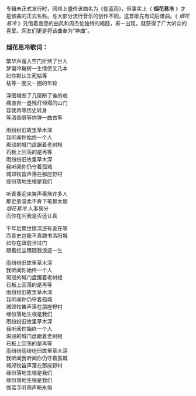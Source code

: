 

专辑未正式发行时，网络上盛传该曲名为《伽蓝雨》，但事实上《 **烟花易冷** 》才是该曲的正式名称。与大部分流行音乐的创作不同，这首歌先有词后谱曲。《
_烟花易冷_ 》凭借着哀怨的曲风和周杰伦独特的唱腔，甫一出现，就获得了广大听众的喜爱。网友们更是将该曲奉为“神曲”。

### 烟花易冷歌词：

繁华声遁入空门折煞了世人  
梦偏冷辗转一生情债又几本  
如你默认生死枯等  
枯等一圈又一圈的年轮

浮图塔断了几层断了谁的魂  
痛直奔一盏残灯倾塌的山门  
容我再等历史转身  
等酒香醇等你弹一曲古筝

雨纷纷旧故里草木深  
我听闻你始终一个人  
斑驳的城门盘踞着老树根  
石板上回荡的是再等  
雨纷纷旧故里草木深  
我听闻你仍守着孤城  
城郊牧笛声落在那座野村  
缘份落地生根是我们

听青春迎来笑声羡煞许多人  
那史册温柔不肯下笔都太很  
_烟花易冷_ 人事易分  
而你在问我是否还认真

千年后累世情深还有谁在等  
而青史岂能不真魏书洛阳城  
如你在跟前世过门  
跟着红尘跟随我浪迹一生

雨纷纷旧故里草木深  
我听闻你始终一个人  
斑驳的城门盘踞着老树根  
石板上回荡的是再等  
雨纷纷旧故里草木深  
我听闻你仍守着孤城  
城郊牧笛声落在那座野村  
缘份落地生根是我们  
雨纷纷旧故里草木深  
我听闻你始终一个人  
斑驳的城门盘踞着老树根  
石板上回荡的是再等  
雨纷纷雨纷纷旧故里草木深  
我听闻我听闻你仍守着孤城  
城郊牧笛声落在那座野村  
缘份落地生根是我们  
缘份落地生根是我们  
伽蓝寺听雨声盼永恒

